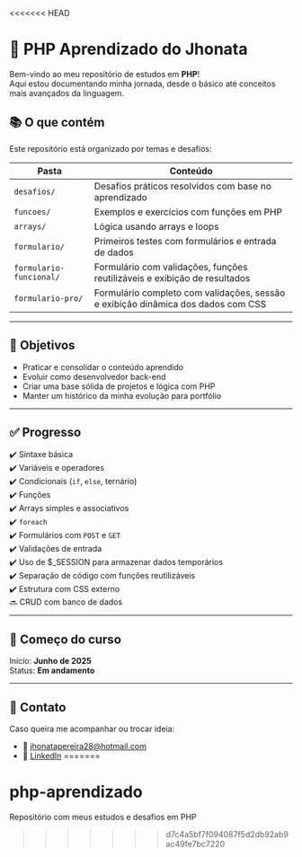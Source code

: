 <<<<<<< HEAD
# 🐘 PHP Aprendizado do Jhonata

Bem-vindo ao meu repositório de estudos em **PHP**!  
Aqui estou documentando minha jornada, desde o básico até conceitos mais avançados da linguagem.

## 📚 O que contém

Este repositório está organizado por temas e desafios:

| Pasta                   | Conteúdo                                                                         |
|-------------------------|----------------------------------------------------------------------------------|
| `desafios/`             | Desafios práticos resolvidos com base no aprendizado                             |
| `funcoes/`              | Exemplos e exercícios com funções em PHP                                         |
| `arrays/`               | Lógica usando arrays e loops                                                     |
| `formulario/`           | Primeiros testes com formulários e entrada de dados                              |
| `formulario-funcional/` | Formulário com validações, funções reutilizáveis e exibição de resultados        |
| `formulario-pro/`       | Formulário completo com validações, sessão e exibição dinâmica dos dados com CSS |
---

## 🚀 Objetivos

- Praticar e consolidar o conteúdo aprendido
- Evoluir como desenvolvedor back-end
- Criar uma base sólida de projetos e lógica com PHP
- Manter um histórico da minha evolução para portfólio

---

## ✅ Progresso

✔️ Sintaxe básica  
✔️ Variáveis e operadores  
✔️ Condicionais (`if`, `else`, ternário)  
✔️ Funções  
✔️ Arrays simples e associativos  
✔️ `foreach`  
✔️ Formulários com `POST` e `GET`  
✔️ Validações de entrada  
✔️ Uso de $_SESSION para armazenar dados temporários  
✔️ Separação de código com funções reutilizáveis  
✔️ Estrutura com CSS externo    
🔜 CRUD com banco de dados  

---

## 📅 Começo do curso

Início: **Junho de 2025**  
Status: **Em andamento**

---

## 💬 Contato

Caso queira me acompanhar ou trocar ideia:

- 📧 jhonatapereira28@hotmail.com
- 💼 [LinkedIn](https://www.linkedin.com/in/jhonata-lima-191109b8/)
=======
# php-aprendizado
Repositório com meus estudos e desafios em PHP
>>>>>>> d7c4a5bf7f094087f5d2db92ab9ac49fe7bc7220
